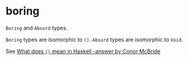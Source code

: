 # boring

`Boring` and `Absurd` types. 

`Boring` types are isomorphic to `()`.
`Absurd` types are isomorphic to `Void`.

See [What does `()` mean in Haskell -answer by Conor McBride](https://stackoverflow.com/questions/33112439/what-does-mean-in-haskell/33115522#33115522)
